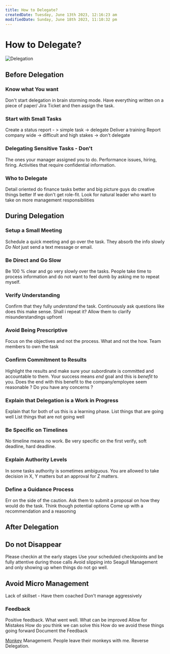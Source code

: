 ```yaml
---
title: How to Delegate?
createdDate: Tuesday, June 13th 2023, 12:16:23 am
modifiedDate: Sunday, June 18th 2023, 11:10:32 pm
---
```


# How to Delegate?

![Delegation](assets/Delegation.png)

## **Before Delegation**

### Know what You want

Don't start delegation in brain storming mode. Have everything written on a piece of paper/ Jira Ticket and then assign the task.

### Start with Small Tasks

Create a status report - > simple task → delegate
Deliver a training Report company wide → difficult and high stakes → don't delegate

### Delegating Sensitive Tasks - Don't

The ones your manager assigned you to do.
Performance issues, hiring, firing.
Activities that require confidential information.

### Who to Delegate

Detail oriented do finance tasks better and big picture guys do creative things better
If we don't get role-fit. Look for natural leader who want to take on more management responsibilities

## During Delegation

### Setup a Small Meeting

Schedule a quick meeting and go over the task. They absorb the info slowly
_Do Not_ just send a text message or email.

### Be Direct and Go Slow

Be 100 % clear and go very slowly over the tasks. People take time to process information and do not want to feel dumb by asking me to repeat myself.

### Verify Understanding

Confirm that they fully _understand_ the task.
Continuously ask questions like does this make sense. Shall i repeat it?
Allow them to clarify misunderstandings upfront

### Avoid Being Prescriptive

Focus on the objectives and not the process. What and not the how.
Team members to own the task

### Confirm Commitment to Results

Highlight the results and make sure your subordinate is committed and accountable to them.
Your success means *end* goal and this is *benefit* to you.
Does the end with this benefit to the company/employee seem reasonable ? Do you have any concerns ?

### Explain that Delegation is a Work in Progress

Explain that for both of us this is a learning phase.
List things that are going well
List things that are not going well

### Be Specific on Timelines

No timeline means no work.
Be very specific on the first verify, soft deadline, hard deadline.

### Explain Authority Levels

In some tasks authority is sometimes ambiguous.
You are allowed to take decision in X, Y matters but an approval for Z matters.

### Define a Guidance Process

Err on the side of the caution. Ask them to submit a proposal on how they would do the task.
Think though potential options
Come up with a recommendation and a reasoning

## After Delegation

## Do not Disappear

Please checkin at the early stages
Use your scheduled checkpoints and be fully attentive during those calls
Avoid slipping into Seagull Management and only showing up when things do not go well.

## Avoid Micro Management

Lack of skillset - Have them coached
Don't manage aggressively

### Feedback

Positive feedback.
What went well. What can be improved
Allow for Mistakes
How do you think we can solve this
How do we avoid these things going forward
Document the Feedback

[Monkey](https://hbr.org/1999/11/management-time-whos-got-the-monkey) Management.
People leave their monkeys with me. Reverse Delegation.
